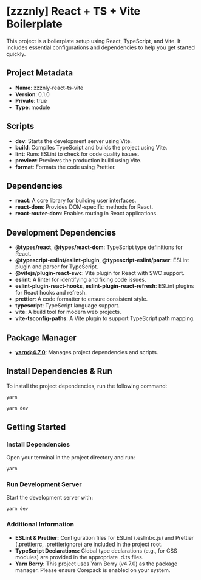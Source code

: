 # [zzznly] React + TS + Vite Boilerplate

This project is a boilerplate setup using React, TypeScript, and Vite. It includes essential configurations and dependencies to help you get started quickly.

## Project Metadata

- **Name**: zzznly-react-ts-vite
- **Version**: 0.1.0
- **Private**: true
- **Type**: module

## Scripts

- **dev**: Starts the development server using Vite.
- **build**: Compiles TypeScript and builds the project using Vite.
- **lint**: Runs ESLint to check for code quality issues.
- **preview**: Previews the production build using Vite.
- **format**: Formats the code using Prettier.

## Dependencies

- **react**: A core library for building user interfaces.
- **react-dom**: Provides DOM-specific methods for React.
- **react-router-dom**: Enables routing in React applications.

## Development Dependencies

- **@types/react**, **@types/react-dom**: TypeScript type definitions for React.
- **@typescript-eslint/eslint-plugin**, **@typescript-eslint/parser**: ESLint plugin and parser for TypeScript.
- **@vitejs/plugin-react-swc**: Vite plugin for React with SWC support.
- **eslint**: A linter for identifying and fixing code issues.
- **eslint-plugin-react-hooks**, **eslint-plugin-react-refresh**: ESLint plugins for React hooks and refresh.
- **prettier**: A code formatter to ensure consistent style.
- **typescript**: TypeScript language support.
- **vite**: A build tool for modern web projects.
- **vite-tsconfig-paths**: A Vite plugin to support TypeScript path mapping.

## Package Manager

- **yarn@4.7.0**: Manages project dependencies and scripts.

## Install Dependencies & Run

To install the project dependencies, run the following command:

```bash
yarn
```

```bash
yarn dev
```
## Getting Started
### Install Dependencies

Open your terminal in the project directory and run:

```bash
yarn
```

### Run Development Server

Start the development server with:

```bash
yarn dev
```

### Additional Information
- **ESLint & Prettier:**
Configuration files for ESLint (.eslintrc.js) and Prettier (.prettierrc, .prettierignore) are included in the project root.
- **TypeScript Declarations:**
Global type declarations (e.g., for CSS modules) are provided in the appropriate .d.ts files.
- **Yarn Berry:**
This project uses Yarn Berry (v4.7.0) as the package manager. Please ensure Corepack is enabled on your system.